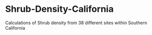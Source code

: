 # Shrub-Density-California
Calculations of Shrub density from 38 different sites within Southern California
